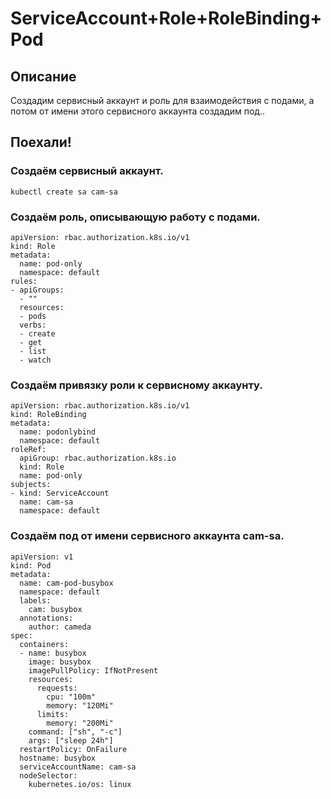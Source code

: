# ServiceAccount+Role+RoleBinding+Pod

## Описание
Создадим сервисный аккаунт и роль для взаимодействия с подами, а потом от имени этого сервисного аккаунта создадим под..

## Поехали!

### Создаём сервисный аккаунт.
```
kubectl create sa cam-sa
```

### Создаём роль, описывающую работу с подами.
```
apiVersion: rbac.authorization.k8s.io/v1
kind: Role
metadata:
  name: pod-only
  namespace: default
rules:
- apiGroups:
  - ""
  resources:
  - pods
  verbs:
  - create
  - get
  - list
  - watch
```

### Создаём привязку роли к сервисному аккаунту.
```
apiVersion: rbac.authorization.k8s.io/v1
kind: RoleBinding
metadata:
  name: podonlybind
  namespace: default
roleRef:
  apiGroup: rbac.authorization.k8s.io
  kind: Role
  name: pod-only
subjects:
- kind: ServiceAccount
  name: cam-sa
  namespace: default
```

### Создаём под от имени сервисного аккаунта cam-sa.
```
apiVersion: v1
kind: Pod
metadata:
  name: cam-pod-busybox
  namespace: default
  labels:
    cam: busybox
  annotations:
    author: cameda
spec:
  containers:
  - name: busybox
    image: busybox
    imagePullPolicy: IfNotPresent
    resources:
      requests:
        cpu: "100m"
        memory: "120Mi"
      limits:
        memory: "200Mi"
    command: ["sh", "-c"]
    args: ["sleep 24h"]
  restartPolicy: OnFailure
  hostname: busybox
  serviceAccountName: cam-sa
  nodeSelector:
    kubernetes.io/os: linux
```

